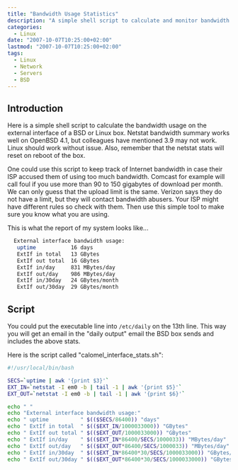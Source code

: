 ```yaml
---
title: "Bandwidth Usage Statistics"
description: "A simple shell script to calculate and monitor bandwidth usage on external network interfaces for BSD and Linux systems."
categories:
  - Linux
date: "2007-10-07T10:25:00+02:00"
lastmod: "2007-10-07T10:25:00+02:00"
tags:
  - Linux
  - Network
  - Servers
  - BSD
---
```


## Introduction

Here is a simple shell script to calculate the bandwidth usage on the external interface of a BSD or Linux box. Netstat bandwidth summary works well on OpenBSD 4.1, but colleagues have mentioned 3.9 may not work. Linux should work without issue. Also, remember that the netstat stats will reset on reboot of the box.

One could use this script to keep track of Internet bandwidth in case their ISP accused them of using too much bandwidth. Comcast for example will call foul if you use more than 90 to 150 gigabytes of download per month. We can only guess that the upload limit is the same. Verizon says they do not have a limit, but they will contact bandwidth abusers. Your ISP might have different rules so check with them. Then use this simple tool to make sure you know what you are using.

This is what the report of my system looks like...

```bash
  External interface bandwidth usage:
   uptime           16 days
   ExtIf in total   13 GBytes
   ExtIf out total  16 GBytes
   ExtIf in/day     831 MBytes/day
   ExtIf out/day    986 MBytes/day
   ExtIf in/30day   24 GBytes/month
   ExtIf out/30day  29 GBytes/month
```

## Script

You could put the executable line into `/etc/daily` on the 13th line. This way you will get an email in the "daily output" email the BSD box sends and includes the above stats.

Here is the script called "calomel_interface_stats.sh":

```bash
#!/usr/local/bin/bash

SECS=`uptime | awk '{print $3}'`
EXT_IN=`netstat -I em0 -b | tail -1 | awk '{print $5}'`
EXT_OUT=`netstat -I em0 -b | tail -1 | awk '{print $6}'`

echo " "
echo "External interface bandwidth usage:"
echo " uptime          " $(($SECS/86400)) "days"
echo " ExtIf in total  " $(($EXT_IN/1000033000)) "GBytes"
echo " ExtIf out total " $(($EXT_OUT/1000033000)) "GBytes"
echo " ExtIf in/day    " $(($EXT_IN*86400/SECS/1000033)) "MBytes/day"
echo " ExtIf out/day   " $(($EXT_OUT*86400/SECS/1000033)) "MBytes/day"
echo " ExtIf in/30day  " $(($EXT_IN*86400*30/SECS/1000033000)) "GBytes/month"
echo " ExtIf out/30day " $(($EXT_OUT*86400*30/SECS/1000033000)) "GBytes/month"
```
